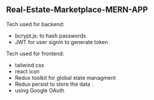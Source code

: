 ## Real-Estate-Marketplace-MERN-APP

Tech used for backend:

- bcrypt.js: to hash passwords
- JWT for user signin to generate token

Tech used for frontend:

- tailwind css
- react icon
- Redux toolkit for global state managment
- Redux persist to store the data .
- using Google OAuth
